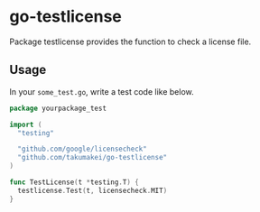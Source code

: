 # go-testlicense

Package testlicense provides the function to check a license file.

## Usage

In your `some_test.go`, write a test code like below.

```go
package yourpackage_test

import (
  "testing"

  "github.com/google/licensecheck"
  "github.com/takumakei/go-testlicense"
)

func TestLicense(t *testing.T) {
  testlicense.Test(t, licensecheck.MIT)
}
```